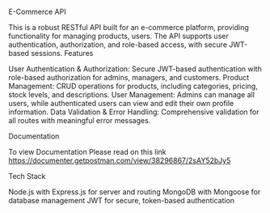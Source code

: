 E-Commerce API

This is a robust RESTful API built for an e-commerce platform, providing functionality for managing products, users. The API supports user authentication, authorization, and role-based access, with secure JWT-based sessions.
Features

User Authentication & Authorization: Secure JWT-based authentication with role-based authorization for admins, managers, and customers.
Product Management: CRUD operations for products, including categories, pricing, stock levels, and descriptions.
User Management: Admins can manage all users, while authenticated users can view and edit their own profile information.
Data Validation & Error Handling: Comprehensive validation for all routes with meaningful error messages.

Documentation

To view Documentation Please read on this link https://documenter.getpostman.com/view/38296867/2sAY52bJy5

Tech Stack

Node.js with Express.js for server and routing
MongoDB with Mongoose for database management
JWT for secure, token-based authentication

